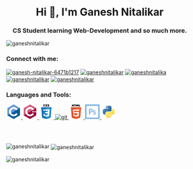 <h1 align="center">Hi 👋, I'm Ganesh Nitalikar</h1>
<h3 align="center">CS Student learning Web-Development and so much more.</h3>

<p align="left"> <img src="https://komarev.com/ghpvc/?username=ganeshnitalikar&label=Profile%20views&color=0e75b6&style=flat" alt="ganeshnitalikar" /> </p>
<h3 align="left">Connect with me:</h3>
<p align="left">
 <a href="https://linkedin.com/in/ganesh-nitalikar-6471b1217" target="blank"><img align="center" src="https://raw.githubusercontent.com/rahuldkjain/github-profile-readme-generator/master/src/images/icons/Social/linked-in-alt.svg" alt="ganesh-nitalikar-6471b1217" height="30" width="40" /></a>
<a href="https://instagram.com/ganeshnitalikar" target="blank"><img align="center" src="https://raw.githubusercontent.com/rahuldkjain/github-profile-readme-generator/master/src/images/icons/Social/instagram.svg" alt="ganeshnitalikar" height="30" width="40" /></a>
<a href="https://www.codechef.com/users/ganeshnitalika" target="blank"><img align="center" src="https://cdn.jsdelivr.net/npm/simple-icons@3.1.0/icons/codechef.svg" alt="ganeshnitalika" height="30" width="40" /></a>
<a href="https://www.hackerrank.com/ganeshnitalikar" target="blank"><img align="center" src="https://raw.githubusercontent.com/rahuldkjain/github-profile-readme-generator/master/src/images/icons/Social/hackerrank.svg" alt="ganeshnitalikar" height="30" width="40" /></a>
 <a href="https://codepen.io/ganeshnitalikar" target="blank"><img align="center" src="https://raw.githubusercontent.com/rahuldkjain/github-profile-readme-generator/master/src/images/icons/Social/codepen.svg" alt="ganeshnitalikar" height="30" width="40" /></a>
</p>

<h3 align="left">Languages and Tools:</h3>
<p align="left"> <a href="https://www.cprogramming.com/" target="_blank" rel="noreferrer"> <img src="https://raw.githubusercontent.com/devicons/devicon/master/icons/c/c-original.svg" alt="c" width="40" height="40"/> </a> <a href="https://www.w3schools.com/cpp/" target="_blank" rel="noreferrer"> <img src="https://raw.githubusercontent.com/devicons/devicon/master/icons/cplusplus/cplusplus-original.svg" alt="cplusplus" width="40" height="40"/> </a> <a href="https://www.w3schools.com/css/" target="_blank" rel="noreferrer"> <img src="https://raw.githubusercontent.com/devicons/devicon/master/icons/css3/css3-original-wordmark.svg" alt="css3" width="40" height="40"/> </a> <a href="https://git-scm.com/" target="_blank" rel="noreferrer"> <img src="https://www.vectorlogo.zone/logos/git-scm/git-scm-icon.svg" alt="git" width="40" height="40"/> </a> <a href="https://www.w3.org/html/" target="_blank" rel="noreferrer"> <img src="https://raw.githubusercontent.com/devicons/devicon/master/icons/html5/html5-original-wordmark.svg" alt="html5" width="40" height="40"/> </a> <a href="https://www.photoshop.com/en" target="_blank" rel="noreferrer"> <img src="https://raw.githubusercontent.com/devicons/devicon/master/icons/photoshop/photoshop-line.svg" alt="photoshop" width="40" height="40"/> </a> <a href="https://www.python.org" target="_blank" rel="noreferrer"> <img src="https://raw.githubusercontent.com/devicons/devicon/master/icons/python/python-original.svg" alt="python" width="40" height="40"/> </a> </p>

<br><br>

<p><img align="left" src="https://github-readme-stats.vercel.app/api/top-langs?username=ganeshnitalikar&show_icons=true&locale=en&layout=compact" alt="ganeshnitalikar" /></p>

<p>&nbsp;<img align="center" src="https://github-readme-stats.vercel.app/api?username=ganeshnitalikar&show_icons=true&locale=en" alt="ganeshnitalikar" /></p>

<p><img align="center" src="https://github-readme-streak-stats.herokuapp.com/?user=ganeshnitalikar&" alt="ganeshnitalikar" /></p>
